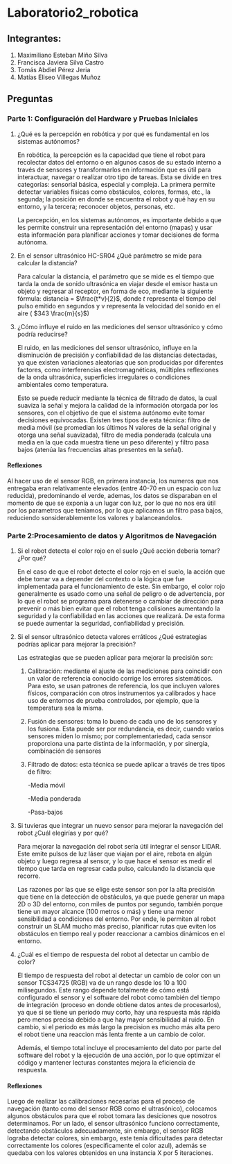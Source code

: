 # Laboratorio2_robotica

## Integrantes:

1. Maximiliano Esteban Miño Silva
2. Francisca Javiera Silva Castro
3. Tomás Abdiel Pérez Jeria
4. Matías Eliseo Villegas Muñoz

## Preguntas

### Parte 1: Configuración del Hardware y Pruebas Iniciales

1. ¿Qué es la percepción en robótica y por qué es fundamental en los sistemas autónomos?

    En robótica, la percepción es la capacidad que tiene el robot para recolectar datos del entorno o en algunos casos de su estado interno a través de sensores y transformarlos en información que es útil para interactuar, navegar o realizar otro tipo de tareas. Esta se divide en tres categorías: sensorial básica, especial y compleja. La primera permite detectar variables físicas como obstáculos, colores, formas, etc., la segunda; la posición en donde se encuentra el robot y qué hay en su entorno, y la tercera; reconocer objetos, personas, etc.

    La percepción, en los sistemas autónomos, es importante debido a que les  permite construir una representación del entorno (mapas) y usar esta información para planificar acciones y tomar decisiones de forma autónoma. 

2. En el sensor ultrasónico HC-SR04 ¿Qué parámetro se mide para calcular la distancia?

    Para calcular la distancia, el parámetro que se mide es el tiempo que tarda la onda de sonido ultrasónica en viajar desde el emisor hasta un objeto y regresar al receptor, en forma de eco, mediante la siguiente fórmula: distancia = $\frac{t*v}{2}$, donde $t$ representa el tiempo del pulso emitido en segundos y v representa la velocidad del sonido en el aire ( $343 \frac{m}{s}$)

3. ¿Cómo influye el ruido en las mediciones del sensor ultrasónico y cómo podría reducirse?

    El ruido, en las mediciones del sensor ultrasónico, influye en la disminución de precisión y confiabilidad de las distancias detectadas, ya que existen variaciones aleatorias que son producidas por diferentes factores, como interferencias electromagnéticas, múltiples reflexiones de la onda ultrasónica, superficies irregulares o condiciones ambientales como temperatura. 

    Esto se puede reducir mediante la técnica de filtrado de datos, la cual suaviza la señal y mejora la calidad de la información otorgada por los sensores, con el objetivo de que el sistema autónomo evite tomar decisiones equivocadas. Existen tres tipos de esta técnica: filtro de media móvil (se promedian los últimos N valores de la señal original y otorga una señal suavizada), filtro de media ponderada (calcula una media en la que cada muestra tiene un peso diferente) y filtro pasa bajos (atenúa las frecuencias altas presentes en la señal).  

#### Reflexiones

Al hacer uso de el sensor RGB, en primera instancia, los numeros que nos entregaba eran relativamente elevados (entre 40-70 en un espacio con luz reducida), predominando el verde, ademas, los datos se disparaban en el momento de que se exponía a un lugar con luz, por lo que no nos era útil por los parametros que teníamos, por lo que aplicamos un filtro pasa bajos, reduciendo sonsiderablemente los valores y balanceandolos.

### Parte 2:Procesamiento de datos y Algoritmos de Navegación

1. Si el robot detecta el color rojo en el suelo ¿Qué acción debería tomar? ¿Por qué?

    En el caso de que el robot detecte el color rojo en el suelo, la acción que debe tomar va a depender del contexto o la lógica que fue implementada para el funcionamiento de este. Sin embargo, el color rojo generalmente es usado como una señal de peligro o de advertencia, por lo que el robot se programa para detenerse o cambiar de dirección para prevenir o más bien evitar que el robot tenga colisiones aumentando la seguridad y la confiabilidad en las acciones que realizará. De esta forma se puede aumentar la seguridad, confiabilidad y precisión. 

2. Si el sensor ultrasónico detecta valores erráticos ¿Qué estrategias podrías aplicar para mejorar la precisión?

    Las estrategias que se pueden aplicar para mejorar la precisión son:

    1. Calibración: mediante el ajuste de las mediciones para coincidir con un valor de referencia conocido corrige los errores sistemáticos. Para esto, se usan patrones de referencia, los que incluyen valores físicos, comparación con otros instrumentos ya calibrados y hace uso de entornos de prueba controlados, por ejemplo, que la temperatura sea la misma.

    2. Fusión de sensores: toma lo bueno de cada uno de los sensores y los fusiona. Esta puede ser por redundancia, es decir, cuando varios sensores miden lo mismo; por complementariedad, cada sensor proporciona una parte distinta de la información, y por sinergia, combinación de sensores

    3. Filtrado de datos: esta técnica se puede aplicar a través de tres tipos de filtro:
  
        -Media móvil
        
        -Media ponderada
        
        -Pasa-bajos

3. Si tuvieras que integrar un nuevo sensor para mejorar la navegación del robot ¿Cuál elegirías y por qué?

    Para mejorar la navegación del robot sería útil integrar el sensor LIDAR. Este emite pulsos de luz láser que viajan por el aire, rebota en algún objeto y luego regresa al sensor, y lo que hace el sensor es medir el tiempo que tarda en regresar cada pulso, calculando la distancia que recorre.
    
    Las razones por las que se elige este sensor son por la alta precisión que tiene en la detección de obstáculos, ya que puede generar un mapa 2D o 3D del entorno, con miles de puntos por segundo, también porque tiene un mayor alcance (100 metros o más) y tiene una menor sensibilidad a condiciones del entorno. Por ende, le permiten al robot construir un SLAM mucho más preciso, planificar rutas que eviten los obstáculos en tiempo real y poder reaccionar a cambios dinámicos en el entorno.

4. ¿Cuál es el tiempo de respuesta del robot al detectar un cambio de color?

   El tiempo de respuesta del robot al detectar un cambio de color con un sensor TCS34725 (RGB) va de un rango desde los 10 a 100 milisegundos. Este rango depende totalmente de cómo está configurado el sensor y el software del robot como también del tiempo de integración (proceso en donde obtiene datos antes de procesarlos), ya que si se tiene un periodo muy corto, hay una respuesta más rápida pero menos precisa debido a que hay mayor sensibilidad al ruido. En cambio, si el periodo es más largo la precision es mucho más alta pero el robot tiene una reaccion más lenta frente a un cambio de color.

   Además, el tiempo total incluye el procesamiento del dato por parte del software del robot y la ejecución de una acción, por lo que optimizar el código y mantener lecturas constantes mejora la eficiencia de respuesta.

#### Reflexiones

Luego de realizar las calibraciones necesarias para el proceso de navegación (tanto como del sensor RGB como el ultrasónico), colocamos algunos obstáculos para que el robot tomara las desiciones que nosotros determinamos. Por un lado, el sensor ultrasónico funciono correctamente, detectando obstáculos adecuadamente, sin embargo, el sensor RGB lograba detectar colores, sin embargo, este tenía dificultades para detectar correctamente los colores (especificamente el color azul), además se quedaba con los valores obtenidos en una instancia X por 5 iteraciones. 
